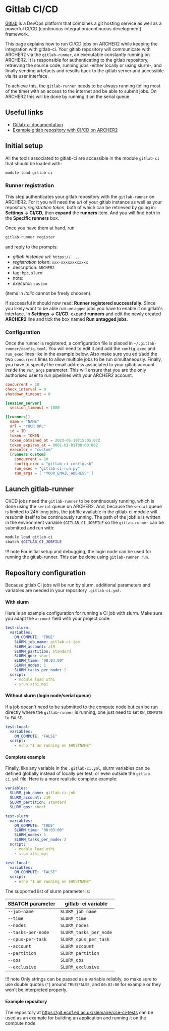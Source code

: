 # Gitlab CI/CD

[Gitlab](https://gitlab.com) is a DevOps platform that combines a git hosting service as well as a powerful CI/CD (continuous integration/continuous development) framework. 

This page explains how to run CI/CD jobs on ARCHER2 while keeping the integration with gitlab-ci. Your gitlab repository will communicate with ARCHER2 via the `gitlab-runner`, an executable constantly running on ARCHER2. It is responsible for authenticating to the gitlab repository, retrieving the source code, running jobs -either locally or using slurm-, and finally sending artefacts and results back to the gitlab server and accessible via its user interface.

To achieve this, the ``gitlab-runner`` needs to be always running (idling most of the time) with an access to the internet and be able to submit jobs. On ARCHER2 this will be done by running it on the serial queue.

## Useful links

  - [Gitlab-ci documentation](https://docs.gitlab.com/ee/ci/)
  - [Example gitlab repository with CI/CD on ARCHER2](https://git.ecdf.ed.ac.uk/slemaire/cse-ci-tests)

## Initial setup

All the tools associated to gitlab-ci are accessible in the module ``gitlab-ci`` that should be loaded with:

```sh
module load gitlab-ci
```

### Runner registration
This step authenticates your gitlab repository with the ``gitlab-runner`` on ARCHER2. For it you will need the *url* of your gitlab instance as well as your repository *registration token*, both of which can be retrieved by going in:
**Settings -> CI/CD**, then **expand** the **runners** item. And you will find both in the **Specific runners** box.

Once you have them at hand, run
```sh
gitlab-runner register
```

and reply to the prompts:

- *gitlab instance url*: `https://....`
- *registration token*: `xxx-xxxxxxxxxxxx`
- description: `ARCHER2`
- tag: `hpc,slurm`
- note: ` `
- *executor*: `custom`

(items in *italic* cannot be freely choosen).

If successful it should now read: **Runner registered successfully.** 
Since you likely want to be able run `untagged` jobs you have to enable it on gitlab's interface. In **Settings -> CI/CD**, expand **runners** and edit the newly created **ARCHER2** line and tick the box named **Run untagged jobs**.

### Configuration

Once the runner is registered, a configuration file is placed in `~/.gitlab-runner/config.toml`. You will need to edit it and add the `config_exec` and `run_exec` lines like in the example below. Also make sure you edit/add the two `concurrent` lines to allow multiple jobs to be run simultaneously.
Finally, you have to specify the email address associated to your gitlab account inside the `run_args` parameter. This will ensure that you are the only authorised user to run pipelines with your ARCHER2 account.

```toml
concurrent = 10
check_interval = 0
shutdown_timeout = 0

[session_server]
  session_timeout = 1800

[[runners]]
  name = "NAME"
  url = "YOUR URL"
  id = ID
  token = TOKEN
  token_obtained_at = 2023-05-19T15:05:07Z
  token_expires_at = 0001-01-01T00:00:00Z
  executor = "custom"
  [runners.custom]
    concurrent = 10
    config_exec = "gitlab-ci-config.sh"
    run_exec = "gitlab-ci-run.py"
    run_args = [ "YOUR_EMAIL_ADDRESS" ]
```



## Launch gitlab-runner

CI/CD jobs need the `gitlab-runner` to be continuously running, which is done using the `serial` queue on ARCHER2. And, because the `serial` queue is limited to 24h long jobs, the jobfile available in the gitlab-ci module will resubmit itself to be continuously running. The path of the jobfile is written in the environment variable `$GITLAB_CI_JOBFILE` so the `gitlab-runner` can be submitted and run with:

```sh
module load gitlab-ci
sbatch $GITLAB_CI_JOBFILE
```

!!! note
    For initial setup and debugging, the login node can be used for running the gitlab-runner. This can be done using `gitlab-runner run`.
    

## Repository configuration

Because gitlab CI jobs will be run by slurm, additional parameters and variables are needed in your repository `.gitlab-ci.yml`.

#### With slurm
Here is an example configuration for running a CI job with slurm. Make sure you adapt the `account` field with your project code:
```yaml
test-slurm:
  variables:
    ON_COMPUTE: "TRUE"
    SLURM_job_name: gitlab-ci-job
    SLURM_account: z19
    SLURM_partition: standard
    SLURM_qos: short
    SLURM_time: "00:03:00"
    SLURM_nodes: 1
    SLURM_tasks_per_node: 2
  script:
    - module load xthi
    - srun xthi_mpi
```

#### Without slurm (login node/serial queue)
If a job doesn't need to be submitted to the compute node but can be run directly where the `gitlab-runner` is running, one just need to set `ON_COMPUTE` to `FALSE`.

```yaml
test-local:
  variables:
    ON_COMPUTE: "FALSE"
  script:
    - echo "I am running on $HOSTNAME"
```

#### Complete example
Finally, like any variable in the `.gitlab-ci.yml`, slurm variables can be defined globally instead of locally per test, or even outside the `gitlab-ci.yml` file. Here is a more realistic complete example: 

```yaml
variables:
  SLURM_job_name: gitlab-ci-job
  SLURM_account: z19
  SLURM_partition: standard
  SLURM_qos: short

test-slurm:
  variables:
    ON_COMPUTE: "TRUE"
    SLURM_time: "00:03:00"
    SLURM_nodes: 1
    SLURM_tasks_per_node: 2
  script:
    - module load xthi
    - srun xthi_mpi

test-local:
  variables:
    ON_COMPUTE: "FALSE"
  script:
    - echo "I am running on $HOSTNAME"
```

The supported list of slurm parameter is:

| SBATCH parameter    | gitlab-ci variable    |
|---------------------|-----------------------|
| `--job-name`        | `SLURM_job_name`      |
| `--time`            | `SLURM_time`          |
| `--nodes`           | `SLURM_nodes`         |
| `--tasks-per-node`  | `SLURM_tasks_per_node`|
| `--cpus-per-task`   | `SLURM_cpus_per_task` |
| `--account`         | `SLURM_account`       |
| `--partition`       | `SLURM_partition`     |
| `--qos`             | `SLURM_qos`           |
| `--exclusive`       | `SLURM_exclusive`     |

!!! note 
    Only strings can be passed as a variable reliably, so make sure to use double quotes (`"`) around `TRUE`/`FALSE`, and `00:02:00` for example or they won't be interpreted properly.


#### Example repository
The repository at https://git.ecdf.ed.ac.uk/slemaire/cse-ci-tests can be used as an example for building an application and running it on the compute node.

